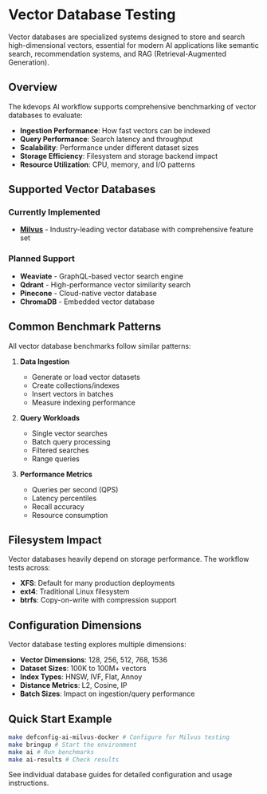 # Vector Database Testing

Vector databases are specialized systems designed to store and search high-dimensional vectors, essential for modern AI applications like semantic search, recommendation systems, and RAG (Retrieval-Augmented Generation).

## Overview

The kdevops AI workflow supports comprehensive benchmarking of vector databases to evaluate:

- **Ingestion Performance**: How fast vectors can be indexed
- **Query Performance**: Search latency and throughput
- **Scalability**: Performance under different dataset sizes
- **Storage Efficiency**: Filesystem and storage backend impact
- **Resource Utilization**: CPU, memory, and I/O patterns

## Supported Vector Databases

### Currently Implemented
- **[Milvus](milvus.md)** - Industry-leading vector database with comprehensive feature set

### Planned Support
- **Weaviate** - GraphQL-based vector search engine
- **Qdrant** - High-performance vector similarity search
- **Pinecone** - Cloud-native vector database
- **ChromaDB** - Embedded vector database

## Common Benchmark Patterns

All vector database benchmarks follow similar patterns:

1. **Data Ingestion**
   - Generate or load vector datasets
   - Create collections/indexes
   - Insert vectors in batches
   - Measure indexing performance

2. **Query Workloads**
   - Single vector searches
   - Batch query processing
   - Filtered searches
   - Range queries

3. **Performance Metrics**
   - Queries per second (QPS)
   - Latency percentiles
   - Recall accuracy
   - Resource consumption

## Filesystem Impact

Vector databases heavily depend on storage performance. The workflow tests across:

- **XFS**: Default for many production deployments
- **ext4**: Traditional Linux filesystem
- **btrfs**: Copy-on-write with compression support

## Configuration Dimensions

Vector database testing explores multiple dimensions:

- **Vector Dimensions**: 128, 256, 512, 768, 1536
- **Dataset Sizes**: 100K to 100M+ vectors
- **Index Types**: HNSW, IVF, Flat, Annoy
- **Distance Metrics**: L2, Cosine, IP
- **Batch Sizes**: Impact on ingestion/query performance

## Quick Start Example

```bash
make defconfig-ai-milvus-docker # Configure for Milvus testing
make bringup # Start the environment
make ai # Run benchmarks
make ai-results # Check results
```

See individual database guides for detailed configuration and usage instructions.

